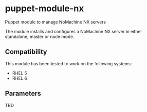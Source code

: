 puppet-module-nx
================

Puppet module to manage NoMachine NX servers

The module installs and configures a NoMachine NX server in either standalone,
master or node mode.

Compatibility
-------------

This module has been tested to work on the following systems:

 * RHEL 5
 * RHEL 6

Parameters
----------

TBD
